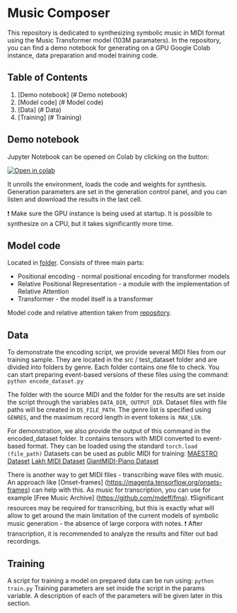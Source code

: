 # Music Composer
This repository is dedicated to synthesizing symbolic music in MIDI format using the Music Transformer model (103M paramaters). In the repository, you can find a demo notebook for generating on a GPU Google Colab instance, data preparation and model training code.

## Table of Contents
1. [Demo notebook] (# Demo notebook)
2. [Model code] (# Model code)
3. [Data] (# Data)
4. [Training] (# Training)


## Demo notebook

Jupyter Notebook can be opened on Colab by clicking on the button:

[![Open in colab](https://colab.research.google.com/assets/colab-badge.svg)](https://colab.research.google.com/github/sberbank-ai/music-composer/blob/main/src/Music_Composer_Demo_Colab.ipynb)

It unrolls the environment, loads the code and weights for synthesis. Generation parameters are set in the generation control panel, and you can listen and download the results in the last cell.

❗ Make sure the GPU instance is being used at startup. It is possible to synthesize on a CPU, but it takes significantly more time.

## Model code
Located in [folder](https://github.com/sberbank-ai/music-composer/tree/main/src/lib/model). 
Consists of three main parts:
- Positional encoding - normal positional encoding for transformer models
- Relative Positional Representation - a module with the implementation of Relative Attention
- Transformer - the model itself is a transformer 

Model code and relative attention taken from [repository](https://github.com/gwinndr/MusicTransformer-Pytorch).

## Data
To demonstrate the encoding script, we provide several MIDI files from our training sample. They are located in the src / test_dataset folder and are divided into folders by genre. Each folder contains one file to check. You can start preparing event-based versions of these files using the command:
```python encode_dataset.py```

The folder with the source MIDI and the folder for the results are set inside the script through the variables `DATA_DIR`,` OUTPUT_DIR`. Dataset files with file paths will be created in `DS_FILE_PATH`. The genre list is specified using `GENRES`, and the maximum record length in event tokens is` MAX_LEN`.

For demonstration, we also provide the output of this command in the encoded_dataset folder. It contains tensors with MIDI converted to event-based format. They can be loaded using the standard `torch.load (file_path)`
Datasets can be used as public MIDI for training:
[MAESTRO Dataset](https://magenta.tensorflow.org/datasets/maestro)
[Lakh MIDI Dataset](https://colinraffel.com/projects/lmd/)
[GiantMIDI-Piano Dataset](https://github.com/bytedance/GiantMIDI-Piano)

There is another way to get MIDI files - transcribing wave files with music. An approach like [Onset-frames] (https://magenta.tensorflow.org/onsets-frames) can help with this.
As music for transcription, you can use for example [Free Music Archive] (https://github.com/mdeff/fma).
❗Significant resources may be required for transcribing, but this is exactly what will allow to get around the main limitation of the current models of symbolic music generation - the absence of large corpora with notes.
❗ After transcription, it is recommended to analyze the results and filter out bad recordings.
## Training
A script for training a model on prepared data can be run using:
```python train.py```
Training parameters are set inside the script in the params variable. A description of each of the parameters will be given later in this section.
